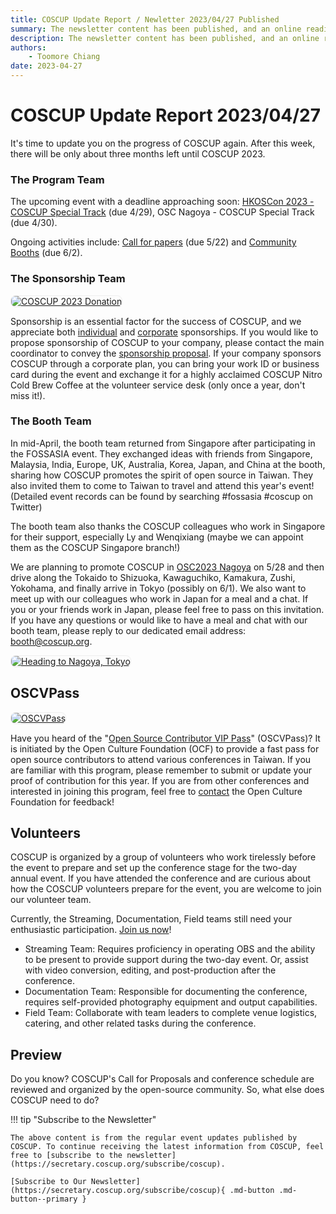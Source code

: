 ```yaml
---
title: COSCUP Update Report / Newletter 2023/04/27 Published
summary: The newsletter content has been published, and an online reading version.
description: The newsletter content has been published, and an online reading version.
authors:
    - Toomore Chiang
date: 2023-04-27
---
```

# COSCUP Update Report 2023/04/27

It's time to update you on the progress of COSCUP again. After this week, there will be only about three months left until COSCUP 2023.

### The Program Team

The upcoming event with a deadline approaching soon: [HKOSCon 2023 - COSCUP Special Track](https://i.coscup.org/HKOSCon2023/newsletter) (due 4/29), OSC Nagoya - COSCUP Special Track (due 4/30).

Ongoing activities include: [Call for papers](https://i.coscup.org/bmDlZ/newsletter) (due 5/22) and [Community Booths](https://i.coscup.org/xR5YE/newsletter) (due 6/2).

### The Sponsorship Team

<a href="http://i.coscup.org/indCfS23/newsletter"><img src="https://volunteer.coscup.org/img/papers_230427_xiao_zhuo.jpg" alt="COSCUP 2023 Donation" title="COSCUP 2023 Donation" style="border-radius:8px;border:#eeeeee 1px solid;"></a>

Sponsorship is an essential factor for the success of COSCUP, and we appreciate both [individual](http://i.coscup.org/indCfS23/newsletter) and [corporate](https://coscup.org/2023/en/sponsorship) sponsorships. If you would like to propose sponsorship of COSCUP to your company, please contact the main coordinator to convey the [sponsorship proposal](https://coscup.org/2023/en/sponsorship). If your company sponsors COSCUP through a corporate plan, you can bring your work ID or business card during the event and exchange it for a highly acclaimed COSCUP Nitro Cold Brew Coffee at the volunteer service desk (only once a year, don't miss it!).

### The Booth Team

In mid-April, the booth team returned from Singapore after participating in the FOSSASIA event. They exchanged ideas with friends from Singapore, Malaysia, India, Europe, UK, Australia, Korea, Japan, and China at the booth, sharing how COSCUP promotes the spirit of open source in Taiwan. They also invited them to come to Taiwan to travel and attend this year's event! (Detailed event records can be found by searching #fossasia #coscup on Twitter)

The booth team also thanks the COSCUP colleagues who work in Singapore for their support, especially Ly and Wenqixiang (maybe we can appoint them as the COSCUP Singapore branch!)

We are planning to promote COSCUP in [OSC2023 Nagoya](https://event.ospn.jp/osc2023-nagoya/exhibit) on 5/28 and then drive along the Tokaido to Shizuoka, Kawaguchiko, Kamakura, Zushi, Yokohama, and finally arrive in Tokyo (possibly on 6/1). We also want to meet up with our colleagues who work in Japan for a meal and a chat. If you or your friends work in Japan, please feel free to pass on this invitation. If you have any questions or would like to have a meal and chat with our booth team, please reply to our dedicated email address: [booth@coscup.org](mailto:booth@coscup.org).

<a href="https://volunteer.coscup.org/img/papers_230427_1.png"><img src="https://volunteer.coscup.org/img/papers_230427_1.png" alt="Heading to Nagoya, Tokyo" title="Heading to Nagoya, Tokyo" style="border-radius:8px;border:#eeeeee 1px solid;"></a>

## OSCVPass

<a href="https://ocf.tw/en/p/oscvpass/"><img src="https://volunteer.coscup.org/img/papers_230427_oscvpass.png" alt="OSCVPass" title="OSCVPass" style="border-radius:8px;border:#eeeeee 1px solid;"></a>

Have you heard of the "[Open Source Contributor VIP Pass](https://ocf.tw/en/p/oscvpass/)" (OSCVPass)? It is initiated by the Open Culture Foundation (OCF) to provide a fast pass for open source contributors to attend various conferences in Taiwan. If you are familiar with this program, please remember to submit or update your proof of contribution for this year. If you are from other conferences and interested in joining this program, feel free to [contact](mailto:hi@ocf.tw) the Open Culture Foundation for feedback!

## Volunteers

COSCUP is organized by a group of volunteers who work tirelessly before the event to prepare and set up the conference stage for the two-day annual event. If you have attended the conference and are curious about how the COSCUP volunteers prepare for the event, you are welcome to join our volunteer team.

Currently, the Streaming, Documentation, Field teams still need your enthusiastic participation. [Join us now](https://volunteer.coscup.org/)!

- Streaming Team: Requires proficiency in operating OBS and the ability to be present to provide support during the two-day event. Or, assist with video conversion, editing, and post-production after the conference.
- Documentation Team: Responsible for documenting the conference, requires self-provided photography equipment and output capabilities.
- Field Team: Collaborate with team leaders to complete venue logistics, catering, and other related tasks during the conference.

## Preview

Do you know? COSCUP's Call for Proposals and conference schedule are reviewed and organized by the open-source community. So, what else does COSCUP need to do?

!!! tip "Subscribe to the Newsletter"

    The above content is from the regular event updates published by COSCUP. To continue receiving the latest information from COSCUP, feel free to [subscribe to the newsletter](https://secretary.coscup.org/subscribe/coscup).

    [Subscribe to Our Newsletter](https://secretary.coscup.org/subscribe/coscup){ .md-button .md-button--primary }
